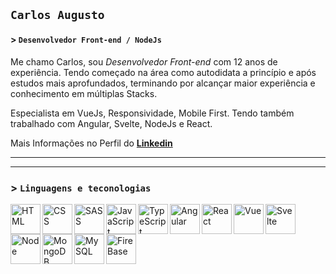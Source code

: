 ## `Carlos Augusto` ##

#### > **`Desenvolvedor Front-end / NodeJs`**

Me chamo Carlos, sou *Desenvolvedor Front-end* com 12 anos de experiência. Tendo começado na área como autodidata a princípio e após estudos mais aprofundados, terminando por alcançar maior experiência e conhecimento em múltiplas Stacks.

Especialista em VueJs, Responsividade, Mobile First. Tendo também trabalhado com Angular, Svelte, NodeJs e React.

Mais Informações no Perfil do **[Linkedin](https://www.linkedin.com/in/carlosxell/)**

---
---

### > **`Linguagens e teconologias`**


<img alt="HTML" align="left" title="HTML" width="48px" src="https://cdn.jsdelivr.net/gh/devicons/devicon@latest/icons/html5/html5-original.svg" />
<img alt="CSS" align="left" title="CSS" width="48px" src="https://cdn.jsdelivr.net/gh/devicons/devicon@latest/icons/css3/css3-original.svg" />
<img alt="SASS" align="left" title="SASS" width="48px" src="https://cdn.jsdelivr.net/gh/devicons/devicon@latest/icons/sass/sass-original.svg" />
<img alt="JavaScript" align="left" title="JavaScript" width="48px" src="https://cdn.jsdelivr.net/gh/devicons/devicon@latest/icons/javascript/javascript-original.svg" />
<img alt="TypeScript" align="left" title="TypeScript" width="48px" src="https://cdn.jsdelivr.net/gh/devicons/devicon@latest/icons/typescript/typescript-original.svg" />
<img alt="Angular" align="left" title="Angular" width="48px" src="https://cdn.jsdelivr.net/gh/devicons/devicon@latest/icons/angular/angular-original.svg" />
<img alt="React" align="left" title="React" width="48px" src="https://cdn.jsdelivr.net/gh/devicons/devicon@latest/icons/react/react-original.svg" />
<img alt="Vue" align="left" title="Vue" width="48px" src="https://cdn.jsdelivr.net/gh/devicons/devicon@latest/icons/vuejs/vuejs-original.svg" />
<img alt="Svelte" align="left" title="Svelte" width="48px" src="https://cdn.jsdelivr.net/gh/devicons/devicon@latest/icons/svelte/svelte-original.svg" />
<img alt="Node" align="left" title="Node" width="48px" src="https://cdn.jsdelivr.net/gh/devicons/devicon@latest/icons/nodejs/nodejs-original.svg" />
<img alt="MongoDB" align="left" title="MongoDB" width="48px" src="https://cdn.jsdelivr.net/gh/devicons/devicon@latest/icons/mongodb/mongodb-original.svg" />
<img alt="MySQL" align="left" title="MySQL" width="48px" src="https://cdn.jsdelivr.net/gh/devicons/devicon@latest/icons/mysql/mysql-original.svg" />
<img alt="FireBase" align="left" title="FireBase" width="48px" src="https://cdn.jsdelivr.net/gh/devicons/devicon@latest/icons/firebase/firebase-original.svg" />
